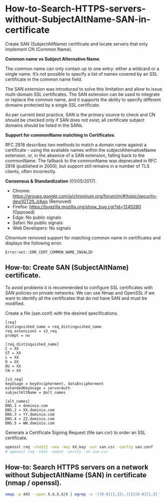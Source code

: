 # How-to-Search-HTTPS-servers-without-SubjectAltName-SAN-in-certificate
Create SAN (SubjectAltName) certificate and locate servers that only implement CN (Common Name).

**Common name vs Subject Alternative Name**.

The common name can only contain up to one entry: either a wildcard or a single name. It’s not possible to specify a list of names covered by an SSL certificate in the common name field.

The SAN extension was introduced to solve this limitation and allow to issue multi-domain SSL certificates. The SAN extension can be used to integrate or replace the common name, and it supports the ability to specify different domains protected by a single SSL certificate.

As per current best practice, SAN is the primary source to check and CN should be checked only if SAN does not exist; all certificate subject domains should be listed in the SANs.


**Support for commonName matching in Certificates**.

RFC 2818 describes two methods to match a domain name against a certificate - using the available names within the subjectAlternativeName extension, or, in the absence of a SAN extension, falling back to the commonName. The fallback to the commonName was deprecated in RFC 2818 (published in 2000), but support still remains in a number of TLS clients, often incorrectly.

**Consensus & Standardization** (01/05/2017).

- Chrome: https://groups.google.com/a/chromium.org/forum/m/#!topic/security-dev/IGT2fLJrAeo (Removed)
- Firefox: https://bugzilla.mozilla.org/show_bug.cgi?id=1245280 (Opposed)
- Edge: No public signals
- Safari: No public signals
- Web Developers: No signals

Chromium removed support for matching common name in certificates and displays the following error.
```
Error:net::ERR_CERT_COMMON_NAME_INVALID
```

## How-to: Create SAN (SubjectAltName) certificate.

To avoid problems it is recommended to configure SSL certificates with SAN policies on private networks. We can use Nmap and OpenSSL if we want to identify all the certificates that do not have SAN and must be modified.

Create a file (san.conf) with the desired specifications.
```
[req]
distinguished_name = req_distinguished_name
req_extensions = v3_req
prompt = no
 
[req_distinguished_name]
C = XX
ST = XX
L = XX
O = XX
OU = XX
CN = XX
 
[v3_req]
keyUsage = keyEncipherment, dataEncipherment
extendedKeyUsage = serverAuth
subjectAltName = @alt_names
 
[alt_names]
DNS.1 = dominio.com
DNS.2 = XX.dominio.com
DNS.3 = YY.dominio.com
DNS.4 = ZZ.dominio.com
DNS.5 = WW.dominio.com
```
Generate a Certificate Signing Request (file san.csr) to order an SSL certificate.
```bash
openssl req -sha512 -new -key XX.key -out san.csr -config san.conf
# openssl req -text -noout -verify -in san.csr
```

## How-to: Search HTTPS servers on a network without SubjectAltName (SAN) in certificate (nmap / openssl).
```bash
nmap -p 443 --open X.X.X.X/X | egrep -o '([0-9]{1,3}\.){3}[0-9]{1,3}' | xargs  -I {} sh -c "(echo | openssl s_client -showcerts -connect {}:443 2>/dev/null | openssl x509 -inform pem -noout -text | grep -q "DNS:") 2>/dev/null || (echo {} )"
```

